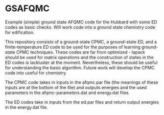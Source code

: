 GSAFQMC
=======

Example (simple) ground state AFQMC code for the Hubbard with some ED codes as basic checks. Will work code into a ground state chemistry code for edification. 

This repository consists of a ground-state CPMC, a ground-state ED, and a finite-temperature ED code to be used for the purposes of learning ground-state CPMC techniques. These codes are far from optimized - lapack should be used for matrix operations and the construction of states in the ED codes is lackluster at the moment. Nevertheless, these should be useful for understanding the basic algorithm. Future work will develop the CPMC code into useful for chemistry. 

The CPMC code takes in inputs in the afqmc.par file (the meanings of these inputs are at the bottom of the file) and outputs energies and the used parameters in the afqmc-parameters.dat and energy.dat files. 

The ED codes take in inputs from the ed.par files and return output energies in the energy.dat file. 
